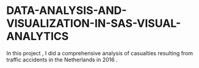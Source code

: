 # DATA-ANALYSIS-AND-VISUALIZATION-IN-SAS-VISUAL-ANALYTICS
In this project , I did a comprehensive analysis of casualties resulting from traffic accidents in the Netherlands in 2016 .
